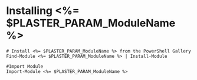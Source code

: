 # Installing <%= $PLASTER_PARAM_ModuleName %>

    # Install <%= $PLASTER_PARAM_ModuleName %> from the PowerShell Gallery
    Find-Module <%= $PLASTER_PARAM_ModuleName %> | Install-Module

    #Import Module
    Import-Module <%= $PLASTER_PARAM_ModuleName %>